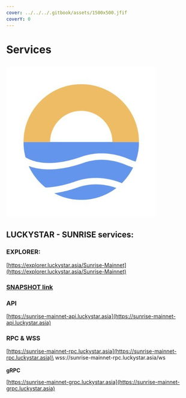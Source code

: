 ```yaml
---
cover: ../../../.gitbook/assets/1500x500.jfif
coverY: 0
---
```


# Services

## ![](../../../.gitbook/assets/Sunrise_400x400.jpg)

## LUCKYSTAR - SUNRISE services:

### EXPLORER:&#x20;

[https://explorer.luckystar.asia/Sunrise-Mainnet](https://explorer.luckystar.asia/Sunrise-Mainnet)

### [SNAPSHOT link](snapshot.md)

### API

[https://sunrise-mainnet-api.luckystar.asia](https://sunrise-mainnet-api.luckystar.asia)

### RPC & WSS

[https://sunrise-mainnet-rpc.luckystar.asia](https://sunrise-mainnet-rpc.luckystar.asia)\
wss://sunrise-mainnet-rpc.luckystar.asia/ws\
\
**gRPC**

[https://sunrise-mainnet-grpc.luckystar.asia](https://sunrise-mainnet-grpc.luckystar.asia)

